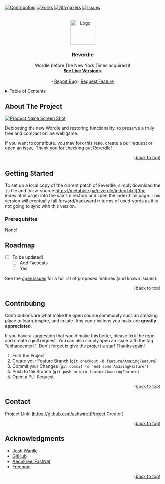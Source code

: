 <div id="top"></div>

<!-- PROJECT SHIELDS -->
<!--
*** I'm using markdown "reference style" links for readability.
*** Reference links are enclosed in brackets [ ] instead of parentheses ( ).
*** See the bottom of this document for the declaration of the reference variables
*** for contributors-url, forks-url, etc. This is an optional, concise syntax you may use.
*** https://www.markdownguide.org/basic-syntax/#reference-style-links
-->
[![Contributors][contributors-shield]][contributors-url]
[![Forks][forks-shield]][forks-url]
[![Stargazers][stars-shield]][stars-url]
[![Issues][issues-shield]][issues-url]


<!-- PROJECT LOGO -->
<br />
<div align="center">
  <a href="https://metabole.ga/reverdle">
    <img src="images/logo.png" alt="Logo" width="80" height="80">
  </a>

  <h3 align="center">Reverdle</h3>

  <p align="center">
    Wordle before The New York Times acquired it
    <br />
    <a href="https://metabole.ga/reverdle"><strong>See Live Version »</strong></a>
    <br />
    <br />
    ·
    <a href="https://github.com/ashwire/reverdle/issues">Report Bug</a>
    ·
    <a href="https://github.com/ashwire/reverdle/issues">Request Feature</a>
  </p>
</div>



<!-- TABLE OF CONTENTS -->
<details>
  <summary>Table of Contents</summary>
  <ol>
    <li>
      <a href="#about-the-project">About The Project</a>
      <ul>
        <li><a href="#built-with">Built With</a></li>
      </ul>
    </li>
    <li>
      <a href="#getting-started">Getting Started</a>
      <ul>
        <li><a href="#prerequisites">Prerequisites</a></li>
        <li><a href="#installation">Installation</a></li>
      </ul>
    </li>
    <li><a href="#usage">Usage</a></li>
    <li><a href="#roadmap">Roadmap</a></li>
    <li><a href="#contributing">Contributing</a></li>
    <li><a href="#license">License</a></li>
    <li><a href="#contact">Contact</a></li>
    <li><a href="#acknowledgments">Acknowledgments</a></li>
  </ol>
</details>

<!-- ABOUT THE PROJECT -->
## About The Project

[![Product Name Screen Shot][product-screenshot]](https://metabole.ga/reverdle)

Debloating the new Wordle and restoring functionality, to preserve a truly free and compact online web game.

If you want to contribute, you may fork this repo, create a pull request or open an issue. Thank you for checking out Reverdle!


<p align="right">(<a href="#top">back to top</a>)</p>

<!-- GETTING STARTED -->
## Getting Started

To set up a local copy of the current patch of Reverdle, simply download the .js file and [view-source:https://metabole.ga/reverdle/index.html](the index.html page) into the same directory and open the index.html page. This version will eventually fall forward/backward in terms of used words as it is not going to sync with this version.

### Prerequisites

None!

<!-- ROADMAP -->
## Roadmap

- [ ] To be updated!
    - [ ] Add Tacocats
    - [ ] Yes

See the [open issues](https://github.com/ashwire/reverdle/issues) for a full list of proposed features (and known issues).

<p align="right">(<a href="#top">back to top</a>)</p>



<!-- CONTRIBUTING -->
## Contributing

Contributions are what make the open source community such an amazing place to learn, inspire, and create. Any contributions you make are **greatly appreciated**.

If you have a suggestion that would make this better, please fork the repo and create a pull request. You can also simply open an issue with the tag "enhancement".
Don't forget to give the project a star! Thanks again!

1. Fork the Project
2. Create your Feature Branch (`git checkout -b feature/AmazingFeature`)
3. Commit your Changes (`git commit -m 'Add some AmazingFeature'`)
4. Push to the Branch (`git push origin feature/AmazingFeature`)
5. Open a Pull Request

<p align="right">(<a href="#top">back to top</a>)</p>


<!-- CONTACT -->
## Contact

Project Link: [https://github.com/ashwire](Project Creator)

<p align="right">(<a href="#top">back to top</a>)</p>



<!-- ACKNOWLEDGMENTS -->
## Acknowledgments


* [Josh Wardle](https://powerlanguage.co.uk)
* [GitHub](https://github.com)
* [AeonFree/iFastNet](https://aeonfree.com)
* [Freenom](https://freenom.com)

<p align="right">(<a href="#top">back to top</a>)</p>



<!-- MARKDOWN LINKS & IMAGES -->
<!-- https://www.markdownguide.org/basic-syntax/#reference-style-links -->
[contributors-shield]: https://img.shields.io/github/contributors/othneildrew/Best-README-Template.svg?style=for-the-badge
[contributors-url]: https://github.com/ashwire/reverdle/graphs/contributors
[forks-shield]: https://img.shields.io/github/forks/othneildrew/Best-README-Template.svg?style=for-the-badge
[forks-url]: https://github.com/ashwire/reverdle/network/members
[stars-shield]: https://img.shields.io/github/stars/othneildrew/Best-README-Template.svg?style=for-the-badge
[stars-url]: https://github.com/ashwire/reverdle/stargazers
[issues-shield]: https://img.shields.io/github/issues/othneildrew/Best-README-Template.svg?style=for-the-badge
[issues-url]: https://github.com/ashwire/reverdle/issues
[license-shield]: https://img.shields.io/github/license/othneildrew/Best-README-Template.svg?style=for-the-badge
[linkedin-shield]: https://img.shields.io/badge/-LinkedIn-black.svg?style=for-the-badge&logo=linkedin&colorB=555
[product-screenshot]: images/screenshot.png
